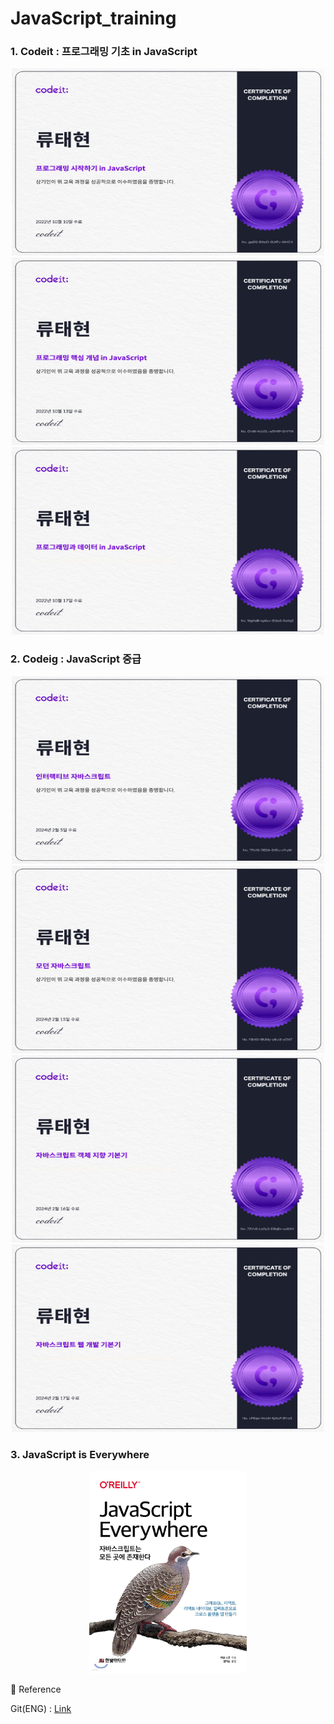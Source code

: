 # JavaScript_training

### 1. Codeit : 프로그래밍 기초 in JavaScript

<p align = "center">
  <img src="img/Programming_In_JS.jpg" width="500px" height="300px" >
  <img src="img/Programming_KeyConcept_In_JS.jpg" width="500px" height="300px" >
  <img src="img/Programming_Data_In_JS.jpg" width="500px" height="300px" >
</p>

### 2. Codeig : JavaScript 중급

<p align = "center">
  <img src="img/Interactive_JS.jpg" width="500px" height="300px" >
  <img src="img/Mordern_JS.jpg" width="500px" height="300px" >
  <img src="img/OOP_JS.jpg" width="500px" height="300px" >
  <img src="img/WebDev_JS.jpg" width="500px" height="300px" >
</p>

### 3. JavaScript is Everywhere

<p align="center">
<img src="img/javascript everywhere.jpeg" width="50%" height="50%">
</p>

📎 Reference

<p> Git(ENG) : <a href = "https://github.com/javascripteverywhere"> Link</a> </p>
